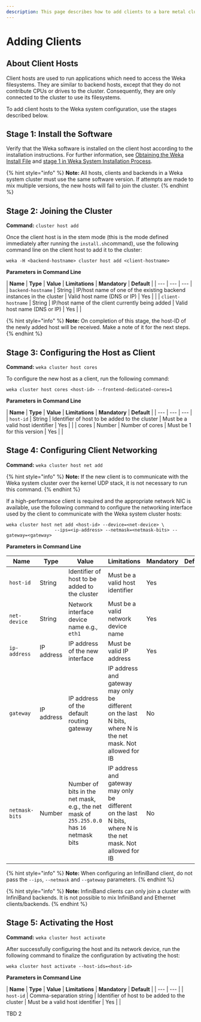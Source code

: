 ```yaml
---
description: This page describes how to add clients to a bare metal cluster.
---
```


# Adding Clients

## About Client Hosts

Client hosts are used to run applications which need to access the Weka filesystems. They are similar to backend hosts, except that they do not contribute CPUs or drives to the cluster. Consequently, they are only connected to the cluster to use its filesystems.

To add client hosts to the Weka system configuration, use the stages described below.

## Stage 1: Install the Software

Verify that the Weka software is installed on the client host according to the installation instructions. For further information, see [Obtaining the Weka Install File](obtaining-the-weka-install-file.md) and [stage 1 in Weka System Installation Process](adding-clients-bare-metal.md#stage-1-install-the-software).

{% hint style="info" %}
**Note:** All hosts, clients and backends in a Weka system cluster must use the same software version. If attempts are made to mix multiple versions, the new hosts will fail to join the cluster.
{% endhint %}

## Stage 2: Joining the Cluster

**Command:** `cluster host add`

Once the client host is in the stem mode \(this is the mode defined immediately after running the `install.sh`command\), use the following command line on the client host to add it to the cluster:

```text
weka -H <backend-hostname> cluster host add <client-hostname>
```

**Parameters in Command Line**

| **Name** | **Type** | **Value** | **Limitations** | **Mandatory** | **Default** |
| --- | --- | --- |
| `backend-hostname` | String | IP/host name of one of the existing backend instances in the cluster | Valid host name \(DNS or IP\) | Yes |  |
| `client-hostname` | String | IP/host name of the client currently being added |  Valid host name \(DNS or IP\) | Yes |  |

{% hint style="info" %}
**Note:** On completion of this stage, the host-ID of the newly added host will be received. Make a note of it for the next steps.
{% endhint %}

## Stage 3: Configuring the Host as Client

**Command:** `weka cluster host cores`

To configure the new host as a client, run the following command:

```text
weka cluster host cores <host-id> --frontend-dedicated-cores=1
```

**Parameters in Command Line**

| **Name** | **Type** | **Value** | **Limitations** | **Mandatory** | **Default** |
| --- | --- | --- |
| `host-id` | String | Identifier of host to be added to the cluster | Must be a valid host identifier | Yes |  |
| cores | Number | Number of cores | Must be 1 for this version | Yes |  |

## Stage 4: Configuring Client Networking

**Command:** `weka cluster host net add`

{% hint style="info" %}
**Note:** If the new client is to communicate with the Weka system cluster over the kernel UDP stack, it is not necessary to run this command.
{% endhint %}

If a high-performance client is required and the appropriate network NIC is available, use the following command to configure the networking interface used by the client to communicate with the Weka system cluster hosts:

```text
weka cluster host net add <host-id> --device=<net-device> \
                  --ips=<ip-address> --netmask=<netmask-bits> --gateway=<gateway>
```

**Parameters in Command Line**

| **Name** | **Type** | **Value** | **Limitations** | **Mandatory** | **Default** |
| --- | --- | --- | --- | --- | --- |
| `host-id` | String | Identifier of host to be added to the cluster | Must be a valid host identifier | Yes |  |
| `net-device` | String | Network interface device name e.g., `eth1` | Must be a valid network device name | Yes |  |
| `ip-address` | IP address | IP address of the new interface | Must be valid IP address | Yes |  |
| `gateway` | IP address | IP address of the default routing gateway | IP address and gateway may only be different on the last N bits, where N is the net mask. Not allowed for IB | No |  |
| `netmask-bits` | Number | Number of bits in the net mask, e.g., the net mask of `255.255.0.0` has `16` netmask bits | IP address and gateway may only be different on the last N bits, where N is the net mask. Not allowed for IB | No |  |

{% hint style="info" %}
**Note:** When configuring an InfiniBand client, do not pass the `--ips`, `--netmask` and `--gateway` parameters.
{% endhint %}

{% hint style="info" %}
**Note:**  InfiniBand clients can only join a cluster with InfiniBand backends. It is not possible to mix InfiniBand and Ethernet clients/backends.
{% endhint %}

## Stage 5: Activating the Host

**Command:**  `weka cluster host activate`

After successfully configuring the host and its network device, run the following command to finalize the configuration by activating the host:

```text
weka cluster host activate --host-ids=<host-id>
```

**Parameters in Command Line**

| **Name** | **Type** | **Value** | **Limitations** | **Mandatory** | **Default** |
| --- | --- |
| `host-id` | Comma-separation string | Identifier of host to be added to the cluster | Must be a valid host identifier | Yes |  |

TBD 2

